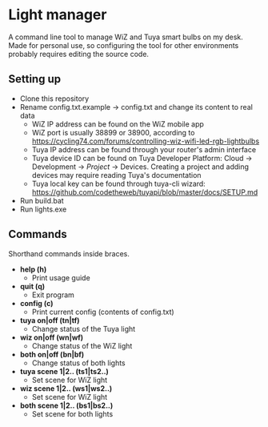 # Light manager

A command line tool to manage WiZ and Tuya smart bulbs on my desk. Made for personal use, so configuring the tool for other environments probably requires editing the source code.

## Setting up

- Clone this repository
- Rename config.txt.example -> config.txt and change its content to real data
  - WiZ IP address can be found on the WiZ mobile app
  - WiZ port is usually 38899 or 38900, according to https://cycling74.com/forums/controlling-wiz-wifi-led-rgb-lightbulbs
  - Tuya IP address can be found through your router's admin interface
  - Tuya device ID can be found on Tuya Developer Platform: Cloud -> Development -> *Project* -> Devices. Creating a project and adding devices may require reading Tuya's documentation
  - Tuya local key can be found through tuya-cli wizard: https://github.com/codetheweb/tuyapi/blob/master/docs/SETUP.md
- Run build.bat
- Run lights.exe

## Commands

Shorthand commands inside braces.

- **help (h)**
  - Print usage guide
- **quit (q)**
  - Exit program
- **config (c)**
  - Print current config (contents of config.txt)
- **tuya on|off (tn|tf)**
  - Change status of the Tuya light
- **wiz on|off (wn|wf)**
  - Change status of the WiZ light
- **both on|off (bn|bf)**
  - Change status of both lights
- **tuya scene 1|2.. (ts1|ts2..)**
  - Set scene for WiZ light
- **wiz scene 1|2.. (ws1|ws2..)**
  - Set scene for WiZ light
- **both scene 1|2.. (bs1|bs2..)**
  - Set scene for both lights
